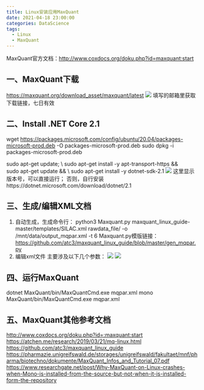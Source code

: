 ```yaml
---
title: Linux安装应用MaxQuant
date: 2021-04-18 23:00:00
categories: DataScience
tags:
  - Linux
  - MaxQuant
---
```

MaxQuant官方文档：http://www.coxdocs.org/doku.php?id=maxquant:start

## 一、MaxQuant下载
https://maxquant.org/download_asset/maxquant/latest
![](https://tva1.sinaimg.cn/large/008eGmZEly1gpgsq4dwt6j30ws0u00uz.jpg)
填写的邮箱里获取下载链接，七日有效

## 二、Install .NET Core 2.1
wget https://packages.microsoft.com/config/ubuntu/20.04/packages-microsoft-prod.deb -O packages-microsoft-prod.deb 
sudo dpkg -i packages-microsoft-prod.deb

sudo apt-get update; \ 
sudo apt-get install -y apt-transport-https && \
sudo apt-get update && \ 
sudo apt-get install -y dotnet-sdk-2.1
![](https://tva1.sinaimg.cn/large/008eGmZEly1gpgsuet0brj317w03s3ze.jpg)
这里显示版本号，可以直接运行；
否则，自行安装https://dotnet.microsoft.com/download/dotnet/2.1

## 三、生成/编辑XML文档
1. 自动生成，生成命令行：
python3 Maxquant.py  maxquant_linux_guide-master/templates/SILAC.xml rawdata_file/  -o /mnt/data/output_mqpar.xml  -t 6
Maxquant.py模版链接：https://github.com/atc3/maxquant_linux_guide/blob/master/gen_mqpar.py
2. 编辑xml文件
主要涉及以下几个参数：
![](https://tva1.sinaimg.cn/large/008eGmZEly1gpgvnvldbzj31ye0ag0wm.jpg)
![](https://tva1.sinaimg.cn/large/008eGmZEly1gpgvouhdmij31pu0r8gu7.jpg)

## 四、运行MaxQuant
dotnet MaxQuant/bin/MaxQuantCmd.exe mqpar.xml
mono  MaxQuant/bin/MaxQuantCmd.exe mqpar.xml

## 五、MaxQuant其他参考文档
http://www.coxdocs.org/doku.php?id=:maxquant:start
https://atchen.me/research/2019/03/21/mq-linux.html
https://github.com/atc3/maxquant_linux_guide
https://pharmazie.unigreifswald.de/storages/unigreifswald/fakultaet/mnf/pharma/biotechno/dokumente/MaxQuant_Infos_and_Tutorial_07.pdf
https://www.researchgate.net/post/Why-MaxQuant-on-Linux-crashes-when-Mono-is-installed-from-the-source-but-not-when-it-is-installed-form-the-repository

